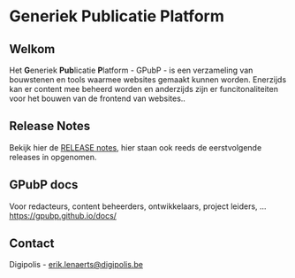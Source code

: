 # Generiek Publicatie Platform

## Welkom

Het **G**eneriek **Pub**licatie **P**latform - GPubP - is een verzameling van bouwstenen en tools waarmee websites gemaakt kunnen worden. Enerzijds kan er content mee beheerd worden en anderzijds zijn er funcitonaliteiten voor het bouwen van de frontend van websites..

## Release Notes
Bekijk hier de [RELEASE notes](/docs/RELEASE.md), hier staan ook reeds de eerstvolgende releases in opgenomen. 

## GPubP docs

Voor redacteurs, content beheerders, ontwikkelaars, project leiders, ... https://gpubp.github.io/docs/

## Contact
Digipolis - erik.lenaerts@digipolis.be